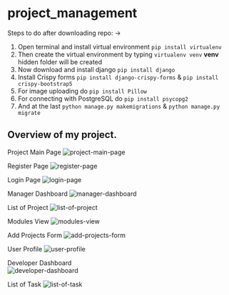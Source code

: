 # project_management
 
Steps to do after downloading repo: ->
1) Open terminal and install virtual environment `pip install virtualenv`
2) Then create the virtual environment by typing `virtualenv venv` **venv** hidden folder will be created
3) Now download and install django `pip install django`
4) Install Crispy forms `pip install django-crispy-forms` & `pip install crispy-bootstrap5`
5) For image uploading do `pip install Pillow`
6) For connecting with PostgreSQL do `pip install psycopg2`
7) And at the last `python manage.py makemigrations` & `python manage.py migrate`

## Overview of my project.

Project Main Page
![project-main-page](https://github.com/MrGenius18/project_management/blob/bd9a92462542a3061d830ae4f467f4a0afc6ec75/pms/media/imges/main.png)

Register Page
![register-page](https://github.com/MrGenius18/project_management/blob/bd9a92462542a3061d830ae4f467f4a0afc6ec75/pms/media/imges/Register.png)

Login Page
![login-page](https://github.com/MrGenius18/project_management/blob/bd9a92462542a3061d830ae4f467f4a0afc6ec75/pms/media/imges/Login.png)

Manager Dashboard 
![manager-dashboard](https://github.com/MrGenius18/project_management/blob/bd9a92462542a3061d830ae4f467f4a0afc6ec75/pms/media/imges/Manager%20dash.png)

List of Project
![list-of-project](https://github.com/MrGenius18/project_management/blob/bd9a92462542a3061d830ae4f467f4a0afc6ec75/pms/media/imges/List%20of%20Project.png)

Modules View
![modules-view](https://github.com/MrGenius18/project_management/blob/bd9a92462542a3061d830ae4f467f4a0afc6ec75/pms/media/imges/Modules.png)

Add Projects Form 
![add-projects-form](https://github.com/MrGenius18/project_management/blob/bd9a92462542a3061d830ae4f467f4a0afc6ec75/pms/media/imges/Add%20Projects%20Form.png)

User Profile 
![user-profile](https://github.com/MrGenius18/project_management/blob/bd9a92462542a3061d830ae4f467f4a0afc6ec75/pms/media/imges/User%20Profile.png)

Developer Dashboard  
![developer-dashboard](https://github.com/MrGenius18/project_management/blob/bd9a92462542a3061d830ae4f467f4a0afc6ec75/pms/media/imges/dev.%20dashboard.png)

List of Task 
![list-of-task](https://github.com/MrGenius18/project_management/blob/bd9a92462542a3061d830ae4f467f4a0afc6ec75/pms/media/imges/task%20list.png)
